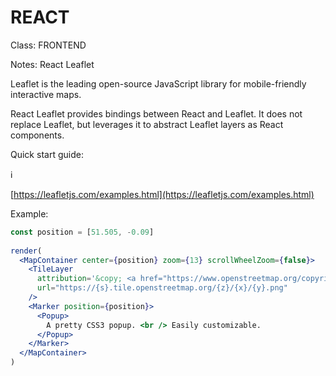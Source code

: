 # REACT

Class: FRONTEND

Notes: React Leaflet

Leaflet is the leading open-source JavaScript library for mobile-friendly interactive maps.

React Leaflet provides bindings between React and Leaflet. It does not replace Leaflet, but leverages it to abstract Leaflet layers as React components.

Quick start guide:

<aside>
ℹ️

[https://leafletjs.com/examples.html](https://leafletjs.com/examples.html)

</aside>

Example:

```jsx
const position = [51.505, -0.09]
        
render(
  <MapContainer center={position} zoom={13} scrollWheelZoom={false}>
    <TileLayer
      attribution='&copy; <a href="https://www.openstreetmap.org/copyright">OpenStreetMap</a> contributors'
      url="https://{s}.tile.openstreetmap.org/{z}/{x}/{y}.png"
    />
    <Marker position={position}>
      <Popup>
        A pretty CSS3 popup. <br /> Easily customizable.
      </Popup>
    </Marker>
  </MapContainer>
)
```
